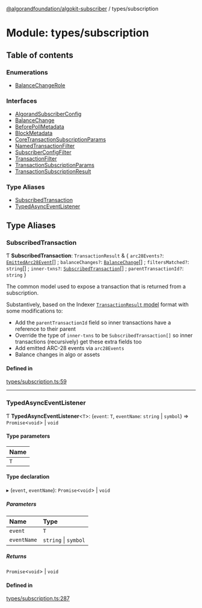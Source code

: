 [@algorandfoundation/algokit-subscriber](../README.md) / types/subscription

# Module: types/subscription

## Table of contents

### Enumerations

- [BalanceChangeRole](../enums/types_subscription.BalanceChangeRole.md)

### Interfaces

- [AlgorandSubscriberConfig](../interfaces/types_subscription.AlgorandSubscriberConfig.md)
- [BalanceChange](../interfaces/types_subscription.BalanceChange.md)
- [BeforePollMetadata](../interfaces/types_subscription.BeforePollMetadata.md)
- [BlockMetadata](../interfaces/types_subscription.BlockMetadata.md)
- [CoreTransactionSubscriptionParams](../interfaces/types_subscription.CoreTransactionSubscriptionParams.md)
- [NamedTransactionFilter](../interfaces/types_subscription.NamedTransactionFilter.md)
- [SubscriberConfigFilter](../interfaces/types_subscription.SubscriberConfigFilter.md)
- [TransactionFilter](../interfaces/types_subscription.TransactionFilter.md)
- [TransactionSubscriptionParams](../interfaces/types_subscription.TransactionSubscriptionParams.md)
- [TransactionSubscriptionResult](../interfaces/types_subscription.TransactionSubscriptionResult.md)

### Type Aliases

- [SubscribedTransaction](types_subscription.md#subscribedtransaction)
- [TypedAsyncEventListener](types_subscription.md#typedasynceventlistener)

## Type Aliases

### SubscribedTransaction

Ƭ **SubscribedTransaction**: `TransactionResult` & \{ `arc28Events?`: [`EmittedArc28Event`](../interfaces/types_arc_28.EmittedArc28Event.md)[] ; `balanceChanges?`: [`BalanceChange`](../interfaces/types_subscription.BalanceChange.md)[] ; `filtersMatched?`: `string`[] ; `inner-txns?`: [`SubscribedTransaction`](types_subscription.md#subscribedtransaction)[] ; `parentTransactionId?`: `string`  }

The common model used to expose a transaction that is returned from a subscription.

Substantively, based on the Indexer  [`TransactionResult` model](https://developer.algorand.org/docs/rest-apis/indexer/#transaction) format with some modifications to:
* Add the `parentTransactionId` field so inner transactions have a reference to their parent
* Override the type of `inner-txns` to be `SubscribedTransaction[]` so inner transactions (recursively) get these extra fields too
* Add emitted ARC-28 events via `arc28Events`
* Balance changes in algo or assets

#### Defined in

[types/subscription.ts:59](https://github.com/algorandfoundation/algokit-subscriber-ts/blob/main/src/types/subscription.ts#L59)

___

### TypedAsyncEventListener

Ƭ **TypedAsyncEventListener**\<`T`\>: (`event`: `T`, `eventName`: `string` \| `symbol`) => `Promise`\<`void`\> \| `void`

#### Type parameters

| Name |
| :------ |
| `T` |

#### Type declaration

▸ (`event`, `eventName`): `Promise`\<`void`\> \| `void`

##### Parameters

| Name | Type |
| :------ | :------ |
| `event` | `T` |
| `eventName` | `string` \| `symbol` |

##### Returns

`Promise`\<`void`\> \| `void`

#### Defined in

[types/subscription.ts:287](https://github.com/algorandfoundation/algokit-subscriber-ts/blob/main/src/types/subscription.ts#L287)
